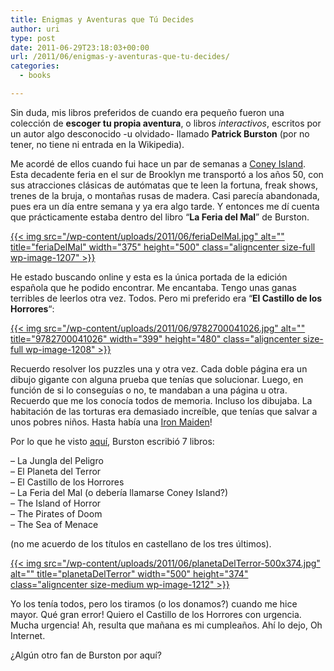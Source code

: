 ```yaml
---
title: Enigmas y Aventuras que Tú Decides
author: uri
type: post
date: 2011-06-29T23:18:03+00:00
url: /2011/06/enigmas-y-aventuras-que-tu-decides/
categories:
  - books

---
```

Sin duda, mis libros preferidos de cuando era pequeño fueron una colección de **escoger tu propia aventura**, o libros _interactivos_, escritos por un autor algo desconocido -u olvidado- llamado **Patrick Burston** (por no tener, no tiene ni entrada en la Wikipedia).

Me acordé de ellos cuando fui hace un par de semanas a [Coney Island][1]. Esta decadente feria en el sur de Brooklyn me transportó a los años 50, con sus atracciones clásicas de autómatas que te leen la fortuna, freak shows, trenes de la bruja, o montañas rusas de madera. Casi parecía abandonada, pues era un día entre semana y ya era algo tarde. Y entonces me dí cuenta que prácticamente estaba dentro del libro &#8220;**La Feria del Mal**&#8221; de Burston.

[{{< img src="/wp-content/uploads/2011/06/feriaDelMal.jpg" alt="" title="feriaDelMal" width="375" height="500" class="aligncenter size-full wp-image-1207" >}}][2]

He estado buscando online y esta es la única portada de la edición española que he podido encontrar. Me encantaba. Tengo unas ganas terribles de leerlos otra vez. Todos. Pero mi preferido era &#8220;**El Castillo de los Horrores**&#8220;:

[{{< img src="/wp-content/uploads/2011/06/9782700041026.jpg" alt="" title="9782700041026" width="399" height="480" class="aligncenter size-full wp-image-1208" >}}][3]

Recuerdo resolver los puzzles una y otra vez. Cada doble página era un dibujo gigante con alguna prueba que tenías que solucionar. Luego, en función de si lo conseguías o no, te mandaban a una página u otra. Recuerdo que me los conocía todos de memoria. Incluso los dibujaba. La habitación de las torturas era demasiado increíble, que tenías que salvar a unos pobres niños. Hasta había una [Iron Maiden][4]! 

Por lo que he visto [aquí][5], Burston escribió 7 libros:

&#8211; La Jungla del Peligro  
&#8211; El Planeta del Terror  
&#8211; El Castillo de los Horrores  
&#8211; La Feria del Mal (o debería llamarse Coney Island?)  
&#8211; The Island of Horror  
&#8211; The Pirates of Doom  
&#8211; The Sea of Menace

(no me acuerdo de los títulos en castellano de los tres últimos).

[{{< img src="/wp-content/uploads/2011/06/planetaDelTerror-500x374.jpg" alt="" title="planetaDelTerror" width="500" height="374" class="aligncenter size-medium wp-image-1212" >}}][6]

Yo los tenía todos, pero los tiramos (o los donamos?) cuando me hice mayor. Qué gran error! Quiero el Castillo de los Horrores con urgencia. Mucha urgencia! Ah, resulta que mañana es mi cumpleaños. Ahí lo dejo, Oh Internet.

¿Algún otro fan de Burston por aquí?

 [1]: http://en.wikipedia.org/wiki/Coney_Island#Amusement_parks
 [2]: /wp-content/uploads/2011/06/feriaDelMal.jpg
 [3]: /wp-content/uploads/2011/06/9782700041026.jpg
 [4]: http://en.wikipedia.org/wiki/Iron_maiden_(torture)
 [5]: http://www.gamebooks.org/show_person.php?id=1572
 [6]: /wp-content/uploads/2011/06/planetaDelTerror.jpg